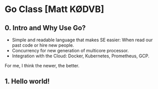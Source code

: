# Go Class \[Matt KØDVB]

## 0. Intro and Why Use Go?

* Simple and readable language that makes SE easier: When read our past code or hire new people.
* Concurrency for new generation of multicore processor.
* Integration with the Cloud: Docker, Kubernetes, Prometheus, GCP.

For me, I think the newer, the better.

## 1. Hello world!



